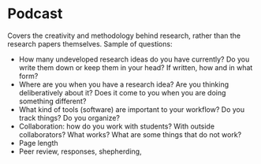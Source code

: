 # Podcast

Covers the creativity and methodology behind research, rather than the research papers themselves. Sample of questions:

* How many undeveloped research ideas do you have currently? Do you write them down or keep them in your head? If written, how and in what form?
* Where are you when you have a research idea? Are you thinking deliberatively about it? Does it come to you when you are doing something different?
* What kind of tools (software) are important to your workflow? Do you track things? Do you organize? 
* Collaboration: how do you work with students? With outside collaborators? What works? What are some things that do not work?
* Page length
* Peer review, responses, shepherding, 
